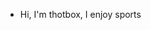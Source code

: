 - Hi, I'm thotbox, I enjoy sports

<!---
thotb0x/thotb0x is a ✨ special ✨ repository because its `README.md` (this file) appears on your GitHub profile.
You can click the Preview link to take a look at your changes.
--->
